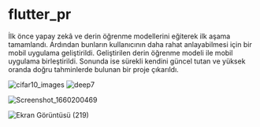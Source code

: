 # flutter_pr
İlk önce yapay zekâ ve derin öğrenme modellerini eğiterek ilk aşama tamamlandı. Ardından bunların kullanıcının daha rahat anlayabilmesi için bir mobil uygulama geliştirildi. Geliştirilen derin öğrenme modeli ile mobil uygulama birleştirildi. Sonunda ise sürekli kendini güncel tutan ve yüksek oranda doğru tahminlerde bulunan bir proje çıkarıldı.

![cifar10_images](https://user-images.githubusercontent.com/82104183/186228506-a61cf3b3-1a4f-4aed-a8e1-2c6ff682a03a.jpg)
![deep7](https://user-images.githubusercontent.com/82104183/186228933-1e18efd3-6ace-4779-9690-bd9b60b97852.png)

![Screenshot_1660200469](https://user-images.githubusercontent.com/82104183/186228520-41ed1b88-3847-43a3-8846-b13048fd662f.png)

![Ekran Görüntüsü (219)](https://user-images.githubusercontent.com/82104183/186228893-07496d8c-0f06-4a65-9aae-a6cd708fac1b.png)

